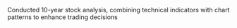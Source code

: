 Conducted 10-year stock analysis, combining technical indicators with chart patterns to enhance trading decisions
